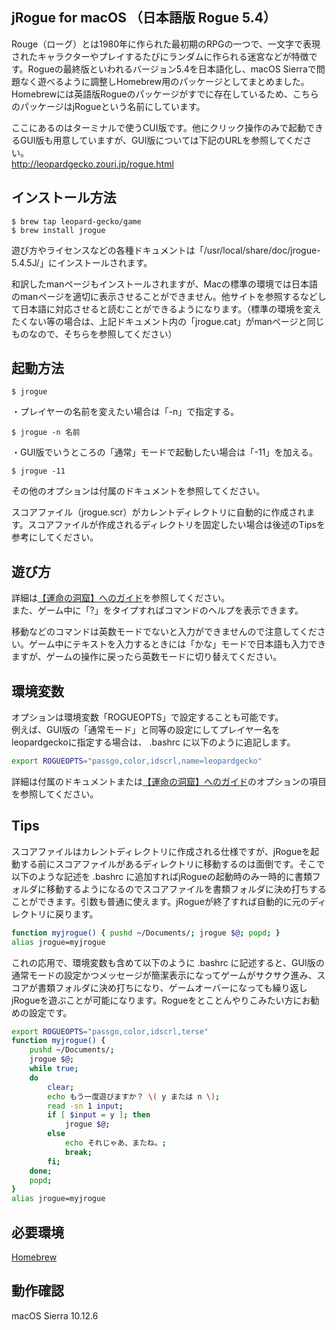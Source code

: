## jRogue for macOS （日本語版 Rogue 5.4）
Rouge（ローグ）とは1980年に作られた最初期のRPGの一つで、一文字で表現されたキャラクターやプレイするたびにランダムに作られる迷宮などが特徴です。Rogueの最終版といわれるバージョン5.4を日本語化し、macOS Sierraで問題なく遊べるように調整しHomebrew用のパッケージとしてまとめました。Homebrewには英語版Rogueのパッケージがすでに存在しているため、こちらのパッケージはjRogueという名前にしています。

ここにあるのはターミナルで使うCUI版です。他にクリック操作のみで起動できるGUI版も用意していますが、GUI版については下記のURLを参照してください。  
http://leopardgecko.zouri.jp/rogue.html
## インストール方法
```
$ brew tap leopard-gecko/game
$ brew install jrogue
```
遊び方やライセンスなどの各種ドキュメントは「/usr/local/share/doc/jrogue-5.4.5J/」にインストールされます。

和訳したmanページもインストールされますが、Macの標準の環境では日本語のmanページを適切に表示させることができません。他サイトを参照するなどして日本語に対応させると読むことができるようになります。（標準の環境を変えたくない等の場合は、上記ドキュメント内の「jrogue.cat」がmanページと同じものなので、そちらを参照してください）
## 起動方法
```
$ jrogue
```
・プレイヤーの名前を変えたい場合は「-n」で指定する。
```
$ jrogue -n 名前
```
・GUI版でいうところの「通常」モードで起動したい場合は「-11」を加える。
```
$ jrogue -11
```
その他のオプションは付属のドキュメントを参照してください。

スコアファイル（jrogue.scr）がカレントディレクトリに自動的に作成されます。スコアファイルが作成されるディレクトリを固定したい場合は後述のTipsを参考にしてください。
## 遊び方
詳細は[【運命の洞窟】へのガイド](https://github.com/leopard-gecko/homebrew-game/blob/master/%E9%81%8B%E5%91%BD%E3%81%AE%E6%B4%9E%E7%AA%9F%E3%81%B8%E3%81%AE%E3%82%AC%E3%82%A4%E3%83%89.md)を参照してください。  
また、ゲーム中に「?」をタイプすればコマンドのヘルプを表示できます。

移動などのコマンドは英数モードでないと入力ができませんので注意してください。ゲーム中にテキストを入力するときには「かな」モードで日本語も入力できますが、ゲームの操作に戻ったら英数モードに切り替えてください。
## 環境変数
オプションは環境変数「ROGUEOPTS」で設定することも可能です。  
例えば、GUI版の「通常モード」と同等の設定にしてプレイヤー名をleopardgeckoに指定する場合は、 .bashrc に以下のように追記します。
```sh
export ROGUEOPTS="passgo,color,idscrl,name=leopardgecko"
```
詳細は付属のドキュメントまたは[【運命の洞窟】へのガイド](https://github.com/leopard-gecko/homebrew-game/blob/master/%E9%81%8B%E5%91%BD%E3%81%AE%E6%B4%9E%E7%AA%9F%E3%81%B8%E3%81%AE%E3%82%AC%E3%82%A4%E3%83%89.md)のオプションの項目を参照してください。  
## Tips
スコアファイルはカレントディレクトリに作成される仕様ですが、jRogueを起動する前にスコアファイルがあるディレクトリに移動するのは面倒です。そこで以下のような記述を .bashrc に追加すればjRogueの起動時のみ一時的に書類フォルダに移動するようになるのでスコアファイルを書類フォルダに決め打ちすることができます。引数も普通に使えます。jRogueが終了すれば自動的に元のディレクトリに戻ります。
```sh
function myjrogue() { pushd ~/Documents/; jrogue $@; popd; }
alias jrogue=myjrogue
```
これの応用で、環境変数も含めて以下のように .bashrc に記述すると、GUI版の通常モードの設定かつメッセージが簡潔表示になってゲームがサクサク進み、スコアが書類フォルダに決め打ちになり、ゲームオーバーになっても繰り返しjRogueを遊ぶことが可能になります。Rogueをとことんやりこみたい方にお勧めの設定です。
```sh
export ROGUEOPTS="passgo,color,idscrl,terse"
function myjrogue() {
    pushd ~/Documents/;
    jrogue $@;
    while true;
    do
        clear;
        echo もう一度遊びますか？ \( y または n \);
        read -sn 1 input;
        if [ $input = y ]; then
            jrogue $@;
        else
            echo それじゃあ、またね。;
            break;
        fi;
    done;
    popd;
}
alias jrogue=myjrogue
```

## 必要環境
[Homebrew](http://brew.sh/index_ja.html)
## 動作確認
macOS Sierra 10.12.6
